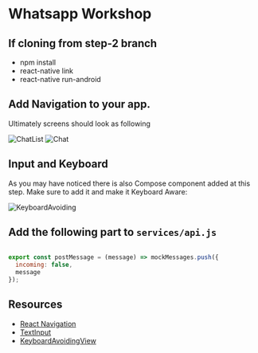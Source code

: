 # Whatsapp Workshop

## If cloning from step-2 branch

- npm install
- react-native link
- react-native run-android


## Add Navigation to your app.

Ultimately screens should look as following

![ChatList](https://s3-us-west-2.amazonaws.com/vladjs-presentations/ChatList.png)
![Chat](https://s3-us-west-2.amazonaws.com/vladjs-presentations/Chat.png)

## Input and Keyboard

As you may have noticed there is also Compose component added at this step.
Make sure to add it and make it Keyboard Aware:

![KeyboardAvoiding](https://s3-us-west-2.amazonaws.com/vladjs-presentations/KeyboardAvoiding.png)

## Add the following part to `services/api.js`

```javascript

export const postMessage = (message) => mockMessages.push({
  incoming: false,
  message
});
```


## Resources

- [React Navigation](https://reactnavigation.org/)
- [TextInput](https://facebook.github.io/react-native/docs/textinput.html)
- [KeyboardAvoidingView](https://facebook.github.io/react-native/docs/keyboardavoidingview.html)